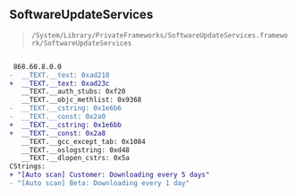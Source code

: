 ## SoftwareUpdateServices

> `/System/Library/PrivateFrameworks/SoftwareUpdateServices.framework/SoftwareUpdateServices`

```diff

 868.60.8.0.0
-  __TEXT.__text: 0xad218
+  __TEXT.__text: 0xad23c
   __TEXT.__auth_stubs: 0xf20
   __TEXT.__objc_methlist: 0x9368
-  __TEXT.__cstring: 0x1e6b6
-  __TEXT.__const: 0x2a0
+  __TEXT.__cstring: 0x1e6bb
+  __TEXT.__const: 0x2a8
   __TEXT.__gcc_except_tab: 0x1084
   __TEXT.__oslogstring: 0xd48
   __TEXT.__dlopen_cstrs: 0x5a
CStrings:
+ "[Auto scan] Customer: Downloading every 5 days"
- "[Auto scan] Beta: Downloading every 1 day"

```
